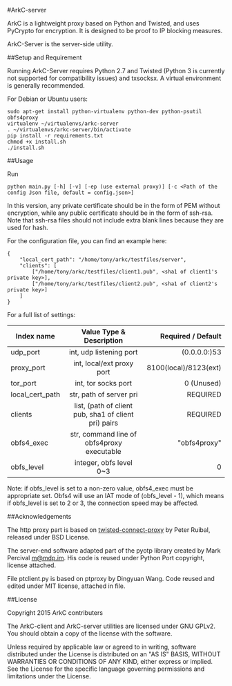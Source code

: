 #ArkC-server

ArkC is a lightweight proxy based on Python and Twisted, and uses PyCrypto for encryption. It is designed to be proof to IP blocking measures.

ArkC-Server is the server-side utility.

##Setup and Requirement

Running ArkC-Server requires Python 2.7 and Twisted (Python 3 is currently not supported for compatibility issues) and txsocksx. A virtual environment is generally recommended.

For Debian or Ubuntu users:

```
sudo apt-get install python-virtualenv python-dev python-psutil obfs4proxy
virtualenv ~/virtualenvs/arkc-server
. ~/virtualenvs/arkc-server/bin/activate
pip install -r requirements.txt
chmod +x install.sh
./install.sh
```

##Usage

Run

```
python main.py [-h] [-v] [-ep (use external proxy)] [-c <Path of the config Json file, default = config.json>]
```

In this version, any private certificate should be in the form of PEM without encryption, while any public certificate should be in the form of ssh-rsa. Note that ssh-rsa files should not include extra blank lines because they are used for hash.

For the configuration file, you can find an example here:

```
{
    "local_cert_path": "/home/tony/arkc/testfiles/server",
    "clients": [
        ["/home/tony/arkc/testfiles/client1.pub", <sha1 of client1's private key>],
        ["/home/tony/arkc/testfiles/client2.pub", <sha1 of client2's private key>]
    ]
}
```

For a full list of settings:

| Index name            | Value Type & Description | Required / Default   |
| ----------------------|:------------------------:| --------------------:|
| udp_port              | int, udp listening port  | (0.0.0.0:)53       |
| proxy_port            | int, local/ext proxy port| 8100(local)/8123(ext)|
| tor_port              | int, tor socks port      | 0 (Unused)           |
| local_cert_path       | str, path of server pri  | REQUIRED             |
| clients       | list, (path of client pub, sha1 of client pri) pairs  | REQUIRED             |
| obfs4_exec		| str, command line of obfs4proxy executable | "obfs4proxy" |
| obfs_level		| integer, obfs level 0~3 | 0 |

Note: if obfs_level is set to a non-zero value, obfs4_exec must be appropriate set. Obfs4 will use an IAT mode of (obfs_level - 1), which means if obfs_level is set to 2 or 3, the connection speed may be affected.

##Acknowledgements

The http proxy part is based on [twisted-connect-proxy](https://github.com/fmoo/twisted-connect-proxy) by Peter Ruibal, released under BSD License.

The server-end software adapted part of the pyotp library created by Mark Percival <m@mdp.im>. His code is reused under Python Port copyright, license attached.

File ptclient.py is based on ptproxy by Dingyuan Wang. Code reused and edited under MIT license, attached in file.

##License

Copyright 2015 ArkC contributers

The ArkC-client and ArkC-server utilities are licensed under GNU GPLv2. You should obtain a copy of the license with the software.

Unless required by applicable law or agreed to in writing, software
distributed under the License is distributed on an "AS IS" BASIS, WITHOUT
WARRANTIES OR CONDITIONS OF ANY KIND, either express or implied. See the
License for the specific language governing permissions and limitations
under the License.
